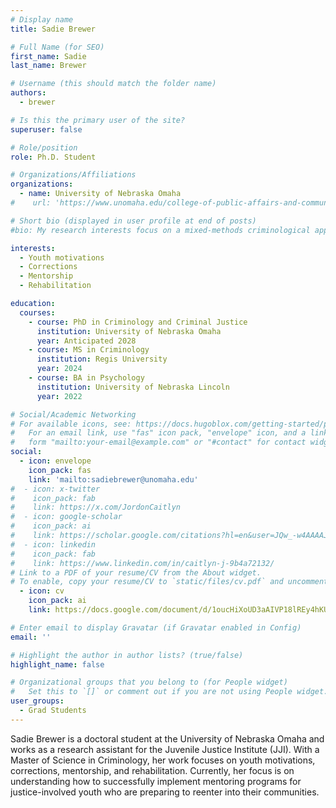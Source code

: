 ```yaml
---
# Display name
title: Sadie Brewer

# Full Name (for SEO)
first_name: Sadie
last_name: Brewer

# Username (this should match the folder name)
authors:
  - brewer

# Is this the primary user of the site?
superuser: false

# Role/position
role: Ph.D. Student

# Organizations/Affiliations
organizations:
  - name: University of Nebraska Omaha
#    url: 'https://www.unomaha.edu/college-of-public-affairs-and-community-service/criminology-and-criminal-justice/about-us/sadie-brewer.php'

# Short bio (displayed in user profile at end of posts)
#bio: My research interests focus on a mixed-methods criminological approach to corrections and rehabilitation relating to prison reentry, resources available for previously incarcerated individuals upon reentry, and the examination of community-based preventative factors both on an individual and institutional level.

interests:
  - Youth motivations
  - Corrections
  - Mentorship
  - Rehabilitation

education:
  courses:
    - course: PhD in Criminology and Criminal Justice
      institution: University of Nebraska Omaha
      year: Anticipated 2028
    - course: MS in Criminology
      institution: Regis University
      year: 2024
    - course: BA in Psychology
      institution: University of Nebraska Lincoln
      year: 2022

# Social/Academic Networking
# For available icons, see: https://docs.hugoblox.com/getting-started/page-builder/#icons
#   For an email link, use "fas" icon pack, "envelope" icon, and a link in the
#   form "mailto:your-email@example.com" or "#contact" for contact widget.
social:
  - icon: envelope
    icon_pack: fas
    link: 'mailto:sadiebrewer@unomaha.edu'
#  - icon: x-twitter
#    icon_pack: fab
#    link: https://x.com/JordonCaitlyn
#  - icon: google-scholar
#    icon_pack: ai
#    link: https://scholar.google.com/citations?hl=en&user=JQw_-w4AAAAJ
#  - icon: linkedin
#    icon_pack: fab
#    link: https://www.linkedin.com/in/caitlyn-j-9b4a72132/
# Link to a PDF of your resume/CV from the About widget.
# To enable, copy your resume/CV to `static/files/cv.pdf` and uncomment the lines below.
  - icon: cv
    icon_pack: ai
    link: https://docs.google.com/document/d/1oucHiXoUD3aAIVP18lREy4hKUIObzz8i0OQZ9m1RWeg/edit?tab=t.0

# Enter email to display Gravatar (if Gravatar enabled in Config)
email: ''

# Highlight the author in author lists? (true/false)
highlight_name: false

# Organizational groups that you belong to (for People widget)
#   Set this to `[]` or comment out if you are not using People widget.
user_groups:
  - Grad Students
---
```


Sadie Brewer is a doctoral student at the University of Nebraska Omaha and works as a research assistant for the Juvenile Justice Institute (JJI). With a Master of Science in Criminology, her work focuses on youth motivations, corrections, mentorship, and rehabilitation. Currently, her focus is on understanding how to successfully implement mentoring programs for justice-involved youth who are preparing to reenter into their communities.

